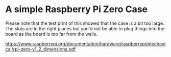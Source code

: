 # A simple Raspberry Pi Zero Case #

Please note that the test print of this showed that the case is a bit too large. The slots are in the right places but you'd not be able to plug things into the board as the board is too far from the walls.

https://www.raspberrypi.org/documentation/hardware/raspberrypi/mechanical/rpi-zero-v1_2_dimensions.pdf
